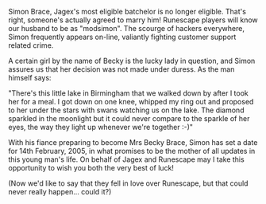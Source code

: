 Simon Brace, Jagex's most eligible batchelor is no longer eligible. That's right, someone's actually agreed to marry him! Runescape players will know our husband to be as "modsimon". The scourge of hackers everywhere, Simon frequently appears on-line, valiantly fighting customer support related crime.

A certain girl by the name of Becky is the lucky lady in question, and Simon assures us that her decision was not made under duress. As the man himself says:

"There's this little lake in Birmingham that we walked down by after I took her for a meal. I got down on one knee, whipped my ring out and proposed to her under the stars with swans watching us on the lake. The diamond sparkled in the moonlight but it could never compare to the sparkle of her eyes, the way they light up whenever we're together :-)"

With his fiance preparing to become Mrs Becky Brace, Simon has set a date for 14th February, 2005, in what promises to be the mother of all updates in this young man's life. On behalf of Jagex and Runescape may I take this opportunity to wish you both the very best of luck!

(Now we'd like to say that they fell in love over Runescape, but that could never really happen... could it?)
